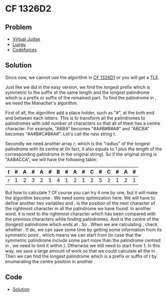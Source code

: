 # CF 1326D2

## Problem

- [Virtual Judge](https://vjudge.net/problem/CodeForces-1326D2)
- [Luogu](https://www.luogu.com.cn/problem/CF1326D2)
- [Codeforces](https://codeforces.com/problemset/problem/1326/D2)

## Solution

Since <data value="o{|}v{s}o{|}o{&le;}c{10}p{c{6}}"></data> now, we cannot use the <data value="o{O}o{(}o{|}v{s}o{|}p{c{2}}o{)}"></data> algorithm in [CF 1326D1](/CF/1326/D1/english.md) or you will get a <abbr title="Time Limit Exceeded">TLE</abbr>.

Just like we did in the easy version, we find the longest prefix which is symmetric to the suffix of the same length and the longest palindrome which is a prefix or suffix of the remained part. To find the palindrome in <data value="o{O}o{(}o{|}v{s}o{|}o{)}"></data>, we need the Manacher's algorithm.

First of all, the algorithm add a place holder, such as "#", at the both end and between each letters. This is to transform all the palindromes to palindromes with odd number of characters so that all of them has a centre character. For example, "ABBA" becomes "#A#B#B#A#" and "ABCBA" becomes "#A#B#C#B#A#". Let's call the new string $t$.

Secondly we need another array $r$, which <data value="v{r}b{v{i}}"></data> is the "radius" of the longest palindrome with its centre at <data value="v{t}b{v{i}}"></data> (In fact, it also equals to 1 plus the length of the corresponding palindrome in the original string). So if the original string is "AABACCA", we will have the following table:

|  $t$  |   #   |   A   |   #   |   A   |   #   |   B   |   #   |   A   |   #   |   C   |   #   |   C   |   #   |   A   |   #   |
| :---: | :---: | :---: | :---: | :---: | :---: | :---: | :---: | :---: | :---: | :---: | :---: | :---: | :---: | :---: | :---: |
|  $r$  |   1   |   2   |   3   |   2   |   1   |   4   |   1   |   2   |   1   |   2   |   5   |   2   |   1   |   2   |   1   |

But how to calculate <data value="v{r}b{v{i}}"></data>? Of course you can try it one by one, but it will make the algorithm become <data value="o{O}o{(}o{|}v{s}o{|}p{c{2}}o{)}"></data>. We need some optimization here. We will have to define another two variables <data value="v{mx}"></data> and <data value="v{ce}"></data>. <data value="v{mx}"></data> is the position of the next character of the rightmost character in all the palindrome we have found. In another word, it is next to the rightmost character which has been compared with the previous characters while finding palindromes. And <data value="v{ce}"></data> is the centre of the (longest) palindrome which ends at <data value="v{mx}"></data>. So <data value="v{mx}o{=}v{ce}o{+}v{r}b{v{ce}}"></data>. When we are calculating <data value="v{r}b{v{i}}"></data>, check whether <data value="v{i}o{&lt;}v{mx}"></data>. If do, we can save some time by getting some information from its symmetric point <data value="o{(}c{2}o{}v{ce}o{-}v{i}o{)}"></data>, which means we can start from <data value="o{min}o{(}v{mx}o{-}v{i}o{,}v{r}b{c{2}o{}v{ce}o{-}v{i}}o{)}"></data> (in case that the symmetric palindrome include some part more than the palindrome centred in <data value="v{ce}"></data>, we need to limit it within <data value="o{(}v{mx}o{-}v{i}o{)}"></data>). Otherwise we still need to start from $1$. In this way, we save a large amount of work so that we could calculate all the <data value="v{r}b{v{i}}"></data> in <data value="o{O}o{(}o{|}v{t}o{|}o{)}"></data>. Then we can find the longest palindrome which is a prefix or suffix of $t$ by enumerating the centre position in another <data value="o{O}o{(}o{|}v{t}o{|}o{)}"></data>.

## Code

- [Solution](CF.1326D2.0.cpp)
